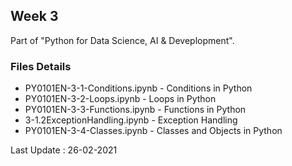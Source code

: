 ## Week 3

Part of "Python for Data Science, AI & Deveplopment".

### Files Details

* PY0101EN-3-1-Conditions.ipynb	- Conditions in Python
* PY0101EN-3-2-Loops.ipynb	- Loops in Python
* PY0101EN-3-3-Functions.ipynb	- Functions in Python
* 3-1.2ExceptionHandling.ipynb	- Exception Handling
* PY0101EN-3-4-Classes.ipynb	- Classes and Objects in Python

Last Update : 26-02-2021